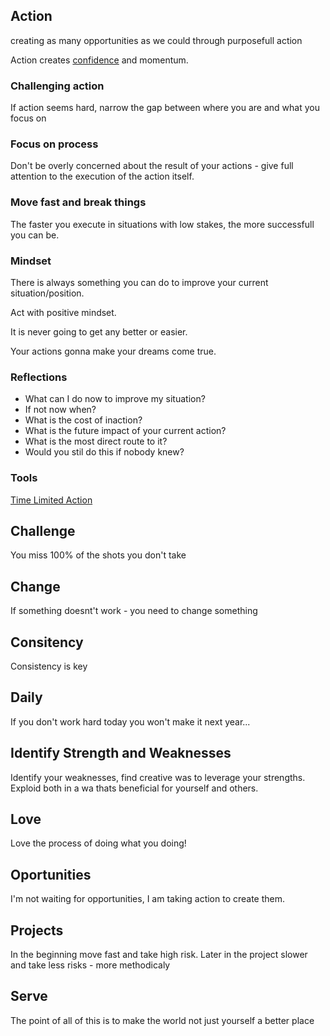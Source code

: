 ## Action
creating as many opportunities as we could through purposefull action

Action creates [confidence](./be.md#confidence) and momentum.

### Challenging action
If action seems hard, narrow the gap between where you are and what you focus on

### Focus on process
Don't be overly concerned about the result of your actions - give full attention to the execution of the action itself.

### Move fast and break things
The faster you execute in situations with low stakes, the more successfull you can be.

### Mindset
There is always something you can do to improve your current situation/position.

Act with positive mindset.

It is never going to get any better or easier.

Your actions gonna make your dreams come true.

### Reflections
- What can I do now to improve my situation?
- If not now when?
- What is the cost of inaction?
- What is the future impact of your current action?
- What is the most direct route to it?
- Would you stil do this if nobody knew?

### Tools
[Time Limited Action](./Tools/TimeLimittedAction.md)



## Challenge
You miss 100% of the shots you don't take

## Change
If something doesnt't work - you need to change something

## Consitency
Consistency is key

## Daily
If you don't work hard today you won't make it next year...

## Identify Strength and Weaknesses
Identify your weaknesses, find creative was to leverage your strengths.
Exploid both in a wa thats beneficial for yourself and others.

## Love
Love the process of doing what you doing!

## Oportunities
I'm not waiting for opportunities, I am taking action to create them.

## Projects
In the beginning move fast and take high risk. 
Later in the project slower and take less risks - more methodicaly

## Serve
The point of all of this is to make the world not just yourself a better place